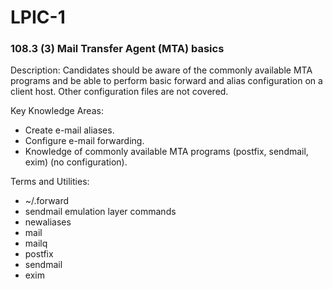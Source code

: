 # LPIC-1

### 108.3 (3) Mail Transfer Agent (MTA) basics

Description: Candidates should be aware of the commonly available MTA programs and be able to perform basic forward and alias configuration on a client host. Other configuration files are not covered.

Key Knowledge Areas:
 * Create e-mail aliases.
 * Configure e-mail forwarding.
 * Knowledge of commonly available MTA programs (postfix, sendmail, exim) (no configuration).

Terms and Utilities:
 * ~/.forward
 * sendmail emulation layer commands
 * newaliases
 * mail
 * mailq
 * postfix
 * sendmail
 * exim

